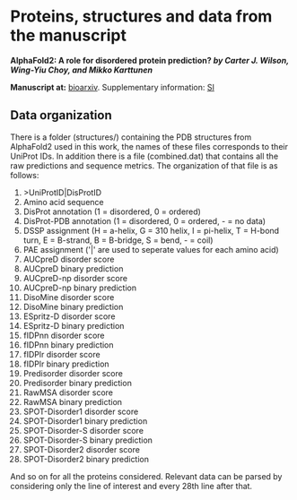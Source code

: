 # Proteins, structures and data from the manuscript

**AlphaFold2:  A role for disordered protein prediction?
*by Carter J. Wilson, Wing-Yiu Choy, and Mikko Karttunen***

**Manuscript at:** [bioarxiv](). Supplementary information: [SI]()

## Data organization ##
There is a folder (structures/) containing the PDB structures from AlphaFold2 used in this work, the names of these files corresponds to their UniProt IDs. In addition there is a file (combined.dat) that contains all the raw predictions and sequence metrics. The organization of that file is as follows:

1. \>UniProtID\|DisProtID
2. Amino acid sequence
3. DisProt annotation (1 = disordered, 0 = ordered)
4. DisProt-PDB annotation (1 = disordered, 0 = ordered, - = no data)
5. DSSP assignment (H = a-helix, G = 310 helix, I = pi-helix, T = H-bond turn, E = B-strand, B = B-bridge, S = bend, - = coil)
6. PAE assignment ('|' are used to seperate values for each amino acid)
7. AUCpreD disorder score
8. AUCpreD binary prediction
9. AUCpreD-np disorder score
10. AUCpreD-np binary prediction
11. DisoMine disorder score
12. DisoMine binary prediction
13. ESpritz-D disorder score
14. ESpritz-D binary prediction
15. fIDPnn disorder score
16. fIDPnn binary prediction
17. fIDPlr disorder score
18. fIDPlr binary prediction
19. Predisorder disorder score
20. Predisorder binary prediction
21. RawMSA disorder score
22. RawMSA binary prediction
23. SPOT-Disorder1 disorder score
24. SPOT-Disorder1 binary prediction
25. SPOT-Disorder-S disorder score
26. SPOT-Disorder-S binary prediction
27. SPOT-Disorder2 disorder score
28. SPOT-Disorder2 binary prediction

And so on for all the proteins considered. Relevant data can be parsed by considering only the line of interest and every 28th line after that.
